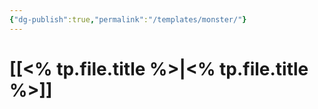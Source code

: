 ```yaml
---
{"dg-publish":true,"permalink":"/templates/monster/"}
---
```


# [[<% tp.file.title %>\|<% tp.file.title %>]]

